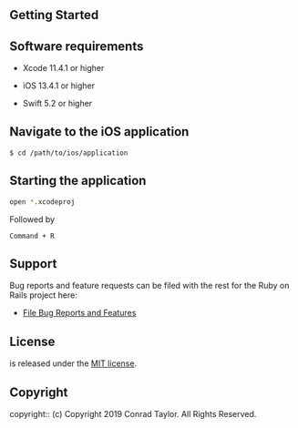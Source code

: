 # <Project Name>

<Project Description>

## Getting Started

## Software requirements

- Xcode 11.4.1 or higher

- iOS 13.4.1 or higher

- Swift 5.2 or higher

## Navigate to the iOS application

```
$ cd /path/to/ios/application
```

## Starting the application

```zsh
open *.xcodeproj
```

Followed by

```text
Command + R
```

## Support

Bug reports and feature requests can be filed with the rest for the Ruby on Rails project here:

- [File Bug Reports and Features](https://github.com/conradwt/auto-layout-with-dicee/issues)

## License

<Project Name> is released under the [MIT license](https://mit-license.org).

## Copyright

copyright:: (c) Copyright 2019 Conrad Taylor. All Rights Reserved.
